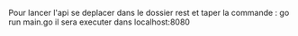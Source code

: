 Pour lancer l'api se deplacer dans le dossier rest et taper la commande :
go run main.go
il sera executer dans localhost:8080
